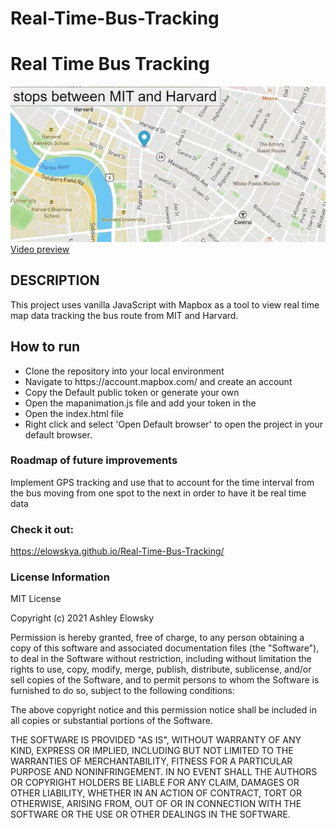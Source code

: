# Real-Time-Bus-Tracking
<h1>Real Time Bus Tracking</h1>
<img src="busTracker.JPG">
<a href="http://somup.com/crjTnNr1ZR">Video preview</a>
<h2>DESCRIPTION</h2>
<p>This project uses vanilla JavaScript with Mapbox as a tool to view real time map data 
tracking the bus route from MIT and Harvard.</p>

<h2>How to run</h2>
<ul>
<li>Clone the repository into your local environment</li>
<li>Navigate to https://account.mapbox.com/ and create an account</li>
<li>Copy the Default public token or generate your own</li>
<li>Open the mapanimation.js file and add your token in the <your key here></li>
<li>Open the index.html file</li>
<li>Right click and select 'Open Default browser' to open the project in your default browser. </li>
</ul>

<h3>Roadmap of future improvements</h3>
<p>Implement GPS tracking and use that to account for the time interval from the bus moving
from one spot to the next in order to have it be real time data</p>

<h3>Check it out:</h3>
<a href="https://elowskya.github.io/Real-Time-Bus-Tracking/">https://elowskya.github.io/Real-Time-Bus-Tracking/</a>


<h3>License Information</h3>
MIT License

Copyright (c) 2021 Ashley Elowsky

Permission is hereby granted, free of charge, to any person obtaining a copy
of this software and associated documentation files (the "Software"), to deal
in the Software without restriction, including without limitation the rights
to use, copy, modify, merge, publish, distribute, sublicense, and/or sell
copies of the Software, and to permit persons to whom the Software is
furnished to do so, subject to the following conditions:

The above copyright notice and this permission notice shall be included in all
copies or substantial portions of the Software.

THE SOFTWARE IS PROVIDED "AS IS", WITHOUT WARRANTY OF ANY KIND, EXPRESS OR
IMPLIED, INCLUDING BUT NOT LIMITED TO THE WARRANTIES OF MERCHANTABILITY,
FITNESS FOR A PARTICULAR PURPOSE AND NONINFRINGEMENT. IN NO EVENT SHALL THE
AUTHORS OR COPYRIGHT HOLDERS BE LIABLE FOR ANY CLAIM, DAMAGES OR OTHER
LIABILITY, WHETHER IN AN ACTION OF CONTRACT, TORT OR OTHERWISE, ARISING FROM,
OUT OF OR IN CONNECTION WITH THE SOFTWARE OR THE USE OR OTHER DEALINGS IN THE
SOFTWARE.